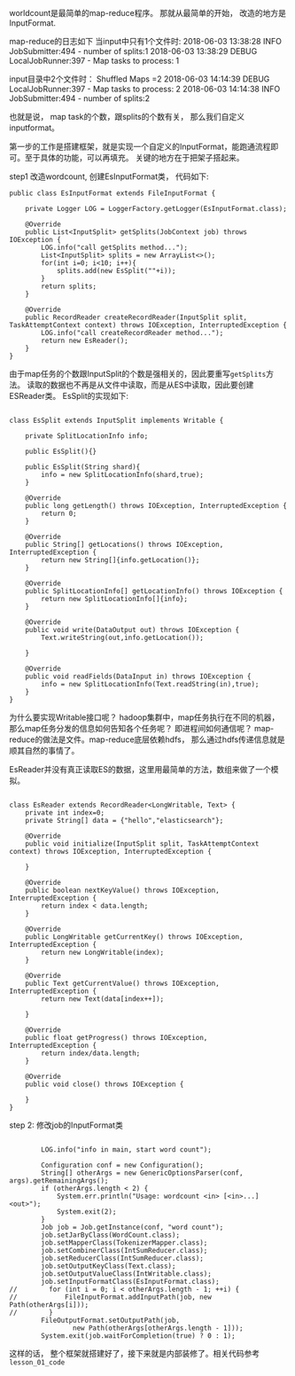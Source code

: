 worldcount是最简单的map-reduce程序。 那就从最简单的开始， 改造的地方是InputFormat.

map-reduce的日志如下
当input中只有1个文件时:
2018-06-03 13:38:28 INFO  JobSubmitter:494 - number of splits:1
2018-06-03 13:38:29 DEBUG LocalJobRunner:397 - Map tasks to process: 1

input目录中2个文件时：
Shuffled Maps =2
2018-06-03 14:14:39 DEBUG LocalJobRunner:397 - Map tasks to process: 2
2018-06-03 14:14:38 INFO  JobSubmitter:494 - number of splits:2


也就是说， map task的个数，跟splits的个数有关， 那么我们自定义inputformat。

第一步的工作是搭建框架，就是实现一个自定义的InputFormat，能跑通流程即可。至于具体的功能，可以再填充。
关键的地方在于把架子搭起来。 


step1 改造wordcount, 创建EsInputFormat类， 代码如下:
```
public class EsInputFormat extends FileInputFormat {

    private Logger LOG = LoggerFactory.getLogger(EsInputFormat.class);

    @Override
    public List<InputSplit> getSplits(JobContext job) throws IOException {
        LOG.info("call getSplits method...");
        List<InputSplit> splits = new ArrayList<>();
        for(int i=0; i<10; i++){
            splits.add(new EsSplit(""+i));
        }
        return splits;
    }

    @Override
    public RecordReader createRecordReader(InputSplit split, TaskAttemptContext context) throws IOException, InterruptedException {
        LOG.info("call createRecordReader method...");
        return new EsReader();
    }
}
```
由于map任务的个数跟InputSplit的个数是强相关的，因此要重写`getSplits`方法。
读取的数据也不再是从文件中读取，而是从ES中读取，因此要创建ESReader类。
EsSplit的实现如下:
```

class EsSplit extends InputSplit implements Writable {

    private SplitLocationInfo info;

    public EsSplit(){}

    public EsSplit(String shard){
        info = new SplitLocationInfo(shard,true);
    }

    @Override
    public long getLength() throws IOException, InterruptedException {
        return 0;
    }

    @Override
    public String[] getLocations() throws IOException, InterruptedException {
        return new String[]{info.getLocation()};
    }

    @Override
    public SplitLocationInfo[] getLocationInfo() throws IOException {
        return new SplitLocationInfo[]{info};
    }

    @Override
    public void write(DataOutput out) throws IOException {
        Text.writeString(out,info.getLocation());

    }

    @Override
    public void readFields(DataInput in) throws IOException {
        info = new SplitLocationInfo(Text.readString(in),true);
    }
}

```
为什么要实现Writable接口呢？ 
hadoop集群中，map任务执行在不同的机器， 那么map任务分发的信息如何告知各个任务呢？ 
即进程间如何通信呢？ map-reduce的做法是文件。map-reduce底层依赖hdfs， 那么通过hdfs传递信息就是顺其自然的事情了。

EsReader并没有真正读取ES的数据，这里用最简单的方法，数组来做了一个模拟。
```

class EsReader extends RecordReader<LongWritable, Text> {
    private int index=0;
    private String[] data = {"hello","elasticsearch"};

    @Override
    public void initialize(InputSplit split, TaskAttemptContext context) throws IOException, InterruptedException {

    }

    @Override
    public boolean nextKeyValue() throws IOException, InterruptedException {
        return index < data.length;
    }

    @Override
    public LongWritable getCurrentKey() throws IOException, InterruptedException {
        return new LongWritable(index);
    }

    @Override
    public Text getCurrentValue() throws IOException, InterruptedException {
        return new Text(data[index++]);

    }

    @Override
    public float getProgress() throws IOException, InterruptedException {
        return index/data.length;
    }

    @Override
    public void close() throws IOException {

    }
}

```

step 2: 修改job的InputFormat类
```

        LOG.info("info in main, start word count");

        Configuration conf = new Configuration();
        String[] otherArgs = new GenericOptionsParser(conf, args).getRemainingArgs();
        if (otherArgs.length < 2) {
            System.err.println("Usage: wordcount <in> [<in>...] <out>");
            System.exit(2);
        }
        Job job = Job.getInstance(conf, "word count");
        job.setJarByClass(WordCount.class);
        job.setMapperClass(TokenizerMapper.class);
        job.setCombinerClass(IntSumReducer.class);
        job.setReducerClass(IntSumReducer.class);
        job.setOutputKeyClass(Text.class);
        job.setOutputValueClass(IntWritable.class);
        job.setInputFormatClass(EsInputFormat.class);
//        for (int i = 0; i < otherArgs.length - 1; ++i) {
//            FileInputFormat.addInputPath(job, new Path(otherArgs[i]));
//        }
        FileOutputFormat.setOutputPath(job,
                new Path(otherArgs[otherArgs.length - 1]));
        System.exit(job.waitForCompletion(true) ? 0 : 1);
```

这样的话， 整个框架就搭建好了，接下来就是内部装修了。相关代码参考`lesson_01_code`
















